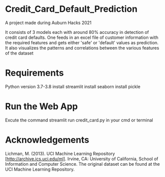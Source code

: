 # Credit_Card_Default_Prediction
A project made during Auburn Hacks 2021

It consists of 3 models each with around 80% accuracy in detection of credit card defaults.
One feeds in an excel file of customer information with the required features and gets either 'safe' or 'default' values as prediction.
It also visualizes the patterns and correlations between the various features of the dataset

# Requirements 

Python version 3.7-3.8
install streamlit
install seaborn
install pickle

# Run the Web App

Excute the command streamlit run credit_card.py in your cmd or terminal 

# Acknowledgements

Lichman, M. (2013). UCI Machine Learning Repository [http://archive.ics.uci.edu/ml]. Irvine, CA: University of California, School of Information and Computer Science.
The original dataset can be found at the UCI Machine Learning Repository.
